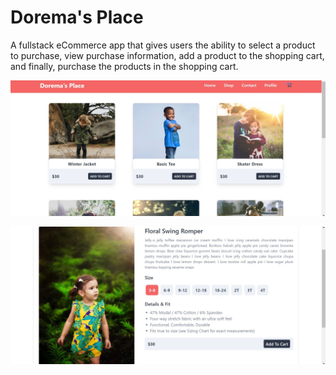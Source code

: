 # Dorema's Place

A fullstack eCommerce app that gives users the ability to select a product to purchase, view purchase information, add a product to the shopping cart, and finally, purchase the products in the shopping cart.

![Shop page](public/images/demo-image-2.jpg)

![Product details page](public/images/demo-image.jpg)

<!-- Project inspired by florinpop17/app-ideas of Product Landing Page & Online Store

Added additional functionalities like;

- User can register for an account storing their name, email/username and password then login to the app using their credentials
- User authentication & authorization -->
